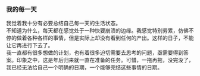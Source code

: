 ### 我的每一天  
我觉着我十分有必要总结自己每一天的生活状态。  
不知道为什么，每天都在感觉处于一种快要崩溃的边缘。我感觉特别劳累，仿佛不停的做着各种各样的事情，但是实际上却没有看到任何的产出。这样的日子，不能让它再进行下去了。  
我一直都有很多想做的计划，也有着很多迫切需要去思考的问题，亟需要得到答案。印象之中，这是年后归来就一直在准备的任务。可惜，一拖再拖，没完没了，我已经无法给自己一个明确的日期，一个能够完结这些事情的日期。